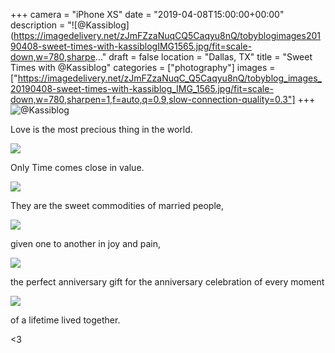 +++
camera = "iPhone XS"
date = "2019-04-08T15:00:00+00:00"
description = "![@Kassiblog](https://imagedelivery.net/zJmFZzaNuqCQ5Caqyu8nQ/tobyblogimages20190408-sweet-times-with-kassiblogIMG1565.jpg/fit=scale-down,w=780,sharpe..."
draft = false
location = "Dallas, TX"
title = "Sweet Times with @Kassiblog"
categories = ["photography"]
images = ["https://imagedelivery.net/zJmFZzaNuqC_Q5Caqyu8nQ/tobyblog_images_20190408-sweet-times-with-kassiblog_IMG_1565.jpg/fit=scale-down,w=780,sharpen=1,f=auto,q=0.9,slow-connection-quality=0.3"]
+++
![@Kassiblog](https://imagedelivery.net/zJmFZzaNuqC_Q5Caqyu8nQ/tobyblog_images_20190408-sweet-times-with-kassiblog_IMG_1565.jpg/fit=scale-down,w=780,sharpen=1,f=auto,q=0.9,slow-connection-quality=0.3)
<!--more-->
Love is the most precious thing in the world.

![](https://imagedelivery.net/zJmFZzaNuqC_Q5Caqyu8nQ/tobyblog_images_remote_cloudinary_69aa9807_IMG_1558.jpg/fit=scale-down,w=780,sharpen=1,f=auto,q=0.9,slow-connection-quality=0.3)

Only Time comes close in value.

![](https://imagedelivery.net/zJmFZzaNuqC_Q5Caqyu8nQ/tobyblog_images_remote_blogspot_4cb56c65_IMG_1480.jpg/fit=scale-down,w=780,sharpen=1,f=auto,q=0.9,slow-connection-quality=0.3)

They are the sweet commodities of married people,

![](https://imagedelivery.net/zJmFZzaNuqC_Q5Caqyu8nQ/tobyblog_images_remote_cloudinary_7434a5e0_IMG_1379.jpg/fit=scale-down,w=780,sharpen=1,f=auto,q=0.9,slow-connection-quality=0.3)

given one to another in joy and pain,

![](https://imagedelivery.net/zJmFZzaNuqC_Q5Caqyu8nQ/tobyblog_images_remote_cloudinary_49a378fd_IMG_1360.jpg/fit=scale-down,w=780,sharpen=1,f=auto,q=0.9,slow-connection-quality=0.3)

the perfect anniversary gift for the anniversary celebration of every moment 

![](https://imagedelivery.net/zJmFZzaNuqC_Q5Caqyu8nQ/tobyblog_images_remote_cloudinary_b12d16de_IMG_2327.jpg/fit=scale-down,w=780,sharpen=1,f=auto,q=0.9,slow-connection-quality=0.3)

of a lifetime lived together. 

<3
